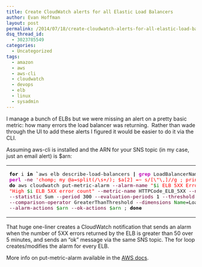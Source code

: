 ```yaml
---
title: Create CloudWatch alerts for all Elastic Load Balancers
author: Evan Hoffman
layout: post
permalink: /2014/07/18/create-cloudwatch-alerts-for-all-elastic-load-balancers/
dsq_thread_id:
  - 3023785549
categories:
  - Uncategorized
tags:
  - amazon
  - aws
  - aws-cli
  - cloudwatch
  - devops
  - elb
  - linux
  - sysadmin
---
```

I manage a bunch of ELBs but we were missing an alert on a pretty basic metric: how many errors the load balancer was returning.  Rather than wade through the UI to add these alerts I figured it would be easier to do it via the CLI.

Assuming aws-cli is installed and the ARN for your SNS topic (in my case, just an email alert) is $arn:

<div class="wp_syntax">
  <table>
    <tr>
      <td class="code">
        <pre class="bash" style="font-family:monospace;"><span style="color: #000000; font-weight: bold;">for</span> i <span style="color: #000000; font-weight: bold;">in</span> <span style="color: #000000; font-weight: bold;">`</span>aws elb describe-load-balancers <span style="color: #000000; font-weight: bold;">|</span> <span style="color: #c20cb9; font-weight: bold;">grep</span> LoadBalancerName <span style="color: #000000; font-weight: bold;">|</span> \
<span style="color: #c20cb9; font-weight: bold;">perl</span> <span style="color: #660033;">-ne</span> <span style="color: #ff0000;">'chomp; my @a=split(/\s+/); $a[2] =~ s/[\"\,]//g ; print "$a[2] ";'</span> <span style="color: #000000; font-weight: bold;">`</span> ; \
<span style="color: #000000; font-weight: bold;">do</span> aws cloudwatch put-metric-alarm <span style="color: #660033;">--alarm-name</span> <span style="color: #ff0000;">"<span style="color: #007800;">$i</span> ELB 5XX Errors"</span> <span style="color: #660033;">--alarm-description</span> \
<span style="color: #ff0000;">"High <span style="color: #007800;">$i</span> ELB 5XX error count"</span> <span style="color: #660033;">--metric-name</span> HTTPCode_ELB_5XX <span style="color: #660033;">--namespace</span> AWS<span style="color: #000000; font-weight: bold;">/</span>ELB \
<span style="color: #660033;">--statistic</span> Sum <span style="color: #660033;">--period</span> <span style="color: #000000;">300</span> <span style="color: #660033;">--evaluation-periods</span> <span style="color: #000000;">1</span> <span style="color: #660033;">--threshold</span> <span style="color: #000000;">50</span> \
<span style="color: #660033;">--comparison-operator</span> GreaterThanThreshold <span style="color: #660033;">--dimensions</span> <span style="color: #007800;">Name</span>=LoadBalancerName,<span style="color: #007800;">Value</span>=<span style="color: #007800;">$i</span> \
<span style="color: #660033;">--alarm-actions</span> <span style="color: #007800;">$arn</span> <span style="color: #660033;">--ok-actions</span> <span style="color: #007800;">$arn</span> ; <span style="color: #000000; font-weight: bold;">done</span></pre>
      </td>
    </tr>
  </table>
</div>

That huge one-liner creates a CloudWatch notification that sends an alarm when the number of 5XX errors returned by the ELB is greater than 50 over 5 minutes, and sends an &#8220;ok&#8221; message via the same SNS topic. The for loop creates/modifies the alarm for every ELB.

More info on put-metric-alarm available in the <a href="http://docs.aws.amazon.com/cli/latest/reference/cloudwatch/put-metric-alarm.html" onclick="_gaq.push(['_trackEvent', 'outbound-article', 'http://docs.aws.amazon.com/cli/latest/reference/cloudwatch/put-metric-alarm.html', 'AWS docs']);" >AWS docs</a>.